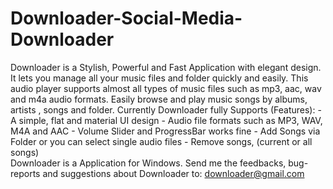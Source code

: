 # Downloader-Social-Media-Downloader
Downloader is a Stylish, Powerful and  Fast Application  with  elegant design.
It lets you manage all your music files and folder quickly and easily.
This audio  player  supports  almost all types of music files such as mp3, aac,
wav and m4a audio formats. Easily browse and play music songs by albums,
artists , songs and folder.
Currently Downloader fully Supports (Features):
    - A simple, flat and material UI design
    - Audio file formats such as MP3, WAV, M4A and AAC
    - Volume Slider and ProgressBar works fine
    - Add Songs via Folder or you can select single audio files
    - Remove songs, (current or all songs)                                    
Downloader is a Application  for  Windows. Send  me  the feedbacks,
bug-reports and suggestions about Downloader to:
downloader@gmail.com
